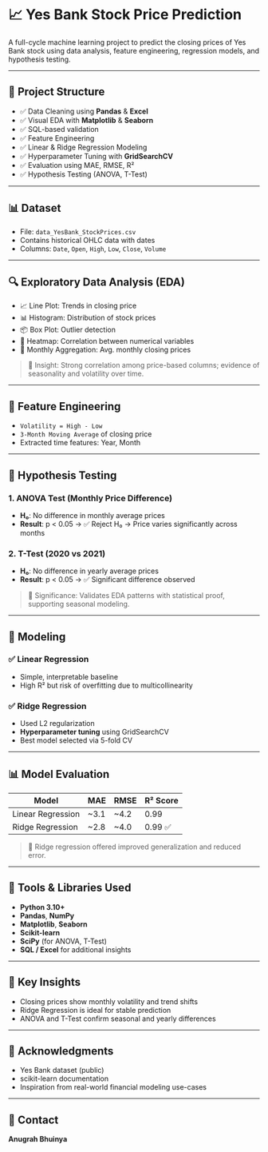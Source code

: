 # 📈 Yes Bank Stock Price Prediction

A full-cycle machine learning project to predict the closing prices of Yes Bank stock using data analysis, feature engineering, regression models, and hypothesis testing.

---

## 📂 Project Structure

- ✅ Data Cleaning using **Pandas** & **Excel**
- ✅ Visual EDA with **Matplotlib** & **Seaborn**
- ✅ SQL-based validation
- ✅ Feature Engineering
- ✅ Linear & Ridge Regression Modeling
- ✅ Hyperparameter Tuning with **GridSearchCV**
- ✅ Evaluation using MAE, RMSE, R²
- ✅ Hypothesis Testing (ANOVA, T-Test)

---

## 📊 Dataset

- File: `data_YesBank_StockPrices.csv`
- Contains historical OHLC data with dates
- Columns: `Date`, `Open`, `High`, `Low`, `Close`, `Volume`

---

## 🔍 Exploratory Data Analysis (EDA)

- 📈 Line Plot: Trends in closing price
- 📊 Histogram: Distribution of stock prices
- 📦 Box Plot: Outlier detection
- 📌 Heatmap: Correlation between numerical variables
- 📅 Monthly Aggregation: Avg. monthly closing prices

> 📌 Insight: Strong correlation among price-based columns; evidence of seasonality and volatility over time.

---

## 🧠 Feature Engineering

- `Volatility = High - Low`
- `3-Month Moving Average` of closing price
- Extracted time features: Year, Month

---

## 🧪 Hypothesis Testing

### 1. ANOVA Test (Monthly Price Difference)
- **H₀**: No difference in monthly average prices
- **Result**: p < 0.05 → ✅ Reject H₀ → Price varies significantly across months

### 2. T-Test (2020 vs 2021)
- **H₀**: No difference in yearly average prices
- **Result**: p < 0.05 → ✅ Significant difference observed

> 🧬 Significance: Validates EDA patterns with statistical proof, supporting seasonal modeling.

---

## 🤖 Modeling

### ✅ Linear Regression
- Simple, interpretable baseline
- High R² but risk of overfitting due to multicollinearity

### ✅ Ridge Regression
- Used L2 regularization
- **Hyperparameter tuning** using GridSearchCV
- Best model selected via 5-fold CV

---

## 📊 Model Evaluation

| Model              | MAE   | RMSE  | R² Score |
|-------------------|--------|--------|----------|
| Linear Regression | ~3.1  | ~4.2  | 0.99     |
| Ridge Regression  | ~2.8  | ~4.0  | 0.99 ✅  |

> 🎯 Ridge regression offered improved generalization and reduced error.

---

## 🧪 Tools & Libraries Used

- **Python 3.10+**
- **Pandas**, **NumPy**
- **Matplotlib**, **Seaborn**
- **Scikit-learn**
- **SciPy** (for ANOVA, T-Test)
- **SQL / Excel** for additional insights

---

## 📌 Key Insights

- Closing prices show monthly volatility and trend shifts
- Ridge Regression is ideal for stable prediction
- ANOVA and T-Test confirm seasonal and yearly differences

---


## 🙏 Acknowledgments

- Yes Bank dataset (public)
- scikit-learn documentation
- Inspiration from real-world financial modeling use-cases

---

## 📧 Contact

**Anugrah Bhuinya**  
  


